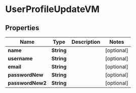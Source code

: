 

# UserProfileUpdateVM


## Properties

Name | Type | Description | Notes
------------ | ------------- | ------------- | -------------
**name** | **String** |  |  [optional]
**username** | **String** |  |  [optional]
**email** | **String** |  |  [optional]
**passwordNew** | **String** |  |  [optional]
**passwordNew2** | **String** |  |  [optional]



